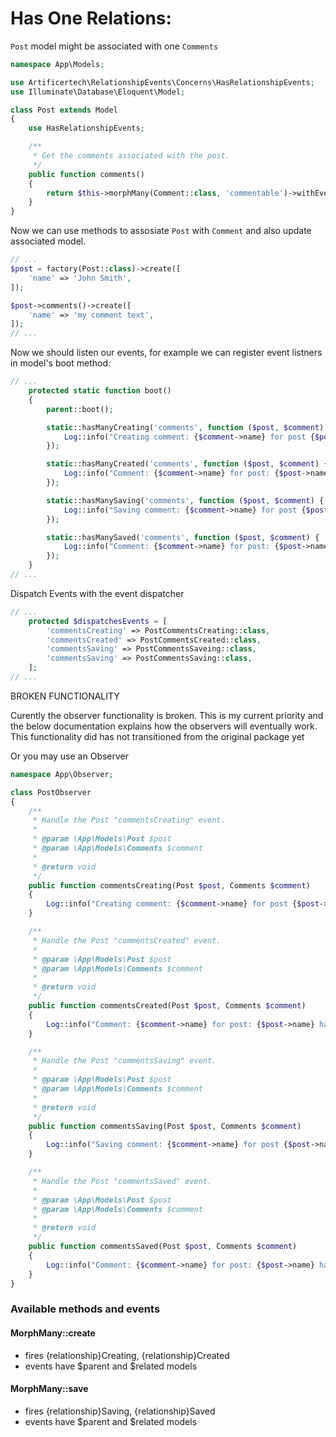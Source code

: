 # Has One Relations:

```Post``` model might be associated with one ```Comments```

```php
namespace App\Models;

use Artificertech\RelationshipEvents\Concerns\HasRelationshipEvents;
use Illuminate\Database\Eloquent\Model;

class Post extends Model
{
    use HasRelationshipEvents;

    /**
     * Get the comments associated with the post.
     */
    public function comments()
    {
        return $this->morphMany(Comment::class, 'commentable')->withEvents();
    }
}
```

Now we can use methods to assosiate ```Post``` with ```Comment``` and also update associated model.

```php
// ...
$post = factory(Post::class)->create([
    'name' => 'John Smith',
]);

$post->comments()->create([
    'name' => 'my comment text',
]);
// ...
```

Now we should listen our events, for example we can register event listners in model's boot method:
```php
// ...
    protected static function boot()
    {
        parent::boot();

        static::hasManyCreating('comments', function ($post, $comment) {
            Log::info("Creating comment: {$comment->name} for post {$post->name}.");
        });

        static::hasManyCreated('comments', function ($post, $comment) {
            Log::info("Comment: {$comment->name} for post: {$post->name} has been created.");
        });

        static::hasManySaving('comments', function ($post, $comment) {
            Log::info("Saving comment: {$comment->name} for post {$post->name}.");
        });

        static::hasManySaved('comments', function ($post, $comment) {
            Log::info("Comment: {$comment->name} for post: {$post->name} has been saved.");
        });
    }
// ...
```

Dispatch Events with the event dispatcher
```php
// ...
    protected $dispatchesEvents = [
        'commentsCreating' => PostCommentsCreating::class,
        'commentsCreated' => PostCommentsCreated::class,
        'commentsSaving' => PostCommentsSaveing::class,
        'commentsSaving' => PostCommentsSaving::class,
    ];
// ...
```

BROKEN FUNCTIONALITY

Curently the observer functionality is broken. This is my current priority and the below documentation explains how the observers will eventually work. This functionality did has not transitioned from the original package yet

Or you may use an Observer
```php
namespace App\Observer;

class PostObserver
{
    /**
     * Handle the Post "commentsCreating" event.
     *
     * @param \App\Models\Post $post
     * @param \App\Models\Comments $comment
     *
     * @return void
     */
    public function commentsCreating(Post $post, Comments $comment)
    {
        Log::info("Creating comment: {$comment->name} for post {$post->name}.");
    }

    /**
     * Handle the Post "commentsCreated" event.
     *
     * @param \App\Models\Post $post
     * @param \App\Models\Comments $comment
     *
     * @return void
     */
    public function commentsCreated(Post $post, Comments $comment)
    {
        Log::info("Comment: {$comment->name} for post: {$post->name} has been created.");
    }

    /**
     * Handle the Post "commentsSaving" event.
     *
     * @param \App\Models\Post $post
     * @param \App\Models\Comments $comment
     *
     * @return void
     */
    public function commentsSaving(Post $post, Comments $comment)
    {
        Log::info("Saving comment: {$comment->name} for post {$post->name}.");
    }

    /**
     * Handle the Post "commentsSaved" event.
     *
     * @param \App\Models\Post $post
     * @param \App\Models\Comments $comment
     *
     * @return void
     */
    public function commentsSaved(Post $post, Comments $comment)
    {
        Log::info("Comment: {$comment->name} for post: {$post->name} has been saved.");
    }
}
```

### Available methods and events

#### MorphMany::create
- fires {relationship}Creating, {relationship}Created
- events have $parent and $related models

#### MorphMany::save
- fires {relationship}Saving, {relationship}Saved
- events have $parent and $related models